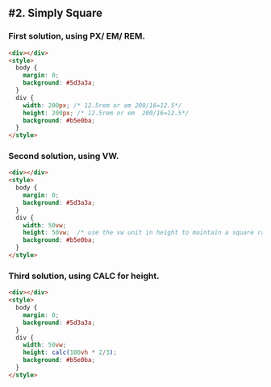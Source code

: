 ## #2. Simply Square

### First solution, using PX/ EM/ REM.

```HTML
<div></div>
<style>
  body {
    margin: 0;
    background: #5d3a3a;
  }
  div {
    width: 200px; /* 12.5rem or em 200/16=12.5*/
    height: 200px; /* 12.5rem or em  200/16=12.5*/
    background: #b5e0ba;
  }
</style>
```

### Second solution, using VW.

```HTML
<div></div>
<style>
  body {
    margin: 0;
    background: #5d3a3a;
  }
  div {
    width: 50vw;
    height: 50vw;  /* use the vw unit in height to maintain a square ratio> */
    background: #b5e0ba;
  }
</style>
```

### Third solution, using CALC for height.

```HTML
<div></div>
<style>
  body {
    margin: 0;
    background: #5d3a3a;
  }
  div {
    width: 50vw;
    height: calc(100vh * 2/3);
    background: #b5e0ba;
  }
</style>
```
